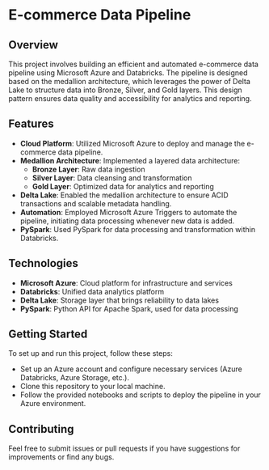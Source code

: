 

# E-commerce Data Pipeline

## Overview
This project involves building an efficient and automated e-commerce data pipeline using Microsoft Azure and Databricks. The pipeline is designed based on the medallion architecture, which leverages the power of Delta Lake to structure data into Bronze, Silver, and Gold layers. This design pattern ensures data quality and accessibility for analytics and reporting.

## Features
- **Cloud Platform**: Utilized Microsoft Azure to deploy and manage the e-commerce data pipeline.
- **Medallion Architecture**: Implemented a layered data architecture:
  - **Bronze Layer**: Raw data ingestion
  - **Silver Layer**: Data cleansing and transformation
  - **Gold Layer**: Optimized data for analytics and reporting
- **Delta Lake**: Enabled the medallion architecture to ensure ACID transactions and scalable metadata handling.
- **Automation**: Employed Microsoft Azure Triggers to automate the pipeline, initiating data processing whenever new data is added.
- **PySpark**: Used PySpark for data processing and transformation within Databricks.

## Technologies
- **Microsoft Azure**: Cloud platform for infrastructure and services
- **Databricks**: Unified data analytics platform
- **Delta Lake**: Storage layer that brings reliability to data lakes
- **PySpark**: Python API for Apache Spark, used for data processing

## Getting Started
To set up and run this project, follow these steps:
- Set up an Azure account and configure necessary services (Azure Databricks, Azure Storage, etc.).
- Clone this repository to your local machine.
- Follow the provided notebooks and scripts to deploy the pipeline in your Azure environment.

## Contributing
Feel free to submit issues or pull requests if you have suggestions for improvements or find any bugs.



